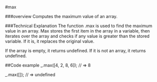 #max

###overview
Computes the maximum value of an array. 

###Technical Explanation
The function .max is used to find the maximum value in an array. Max stores the first item in the array in a variable, then iterates over the array and checks if any value is greater than the stored variable. If it is, it replaces the original value. 

If the array is empty, it returns undefined. If it is not an array, it returns undefined. 


##Code example 
_.max([4, 2, 8, 6]);
// => 8
 
_.max([]);
// => undefined
